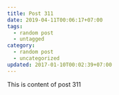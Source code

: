 ```yaml
---
title: Post 311
date: 2019-04-11T00:06:17+07:00
tags:
  - random post
  - untagged
category:
  - random post
  - uncategorized
updated: 2017-01-10T00:02:39+07:00
---
```

This is content of post 311